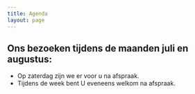 ```yaml
---
title: Agenda 
layout: page
---
```


Ons bezoeken tijdens de maanden juli en augustus:
-------------------------------------------------
* Op zaterdag zijn we er voor u na afspraak.
* Tijdens de week bent U eveneens welkom na afspraak.











